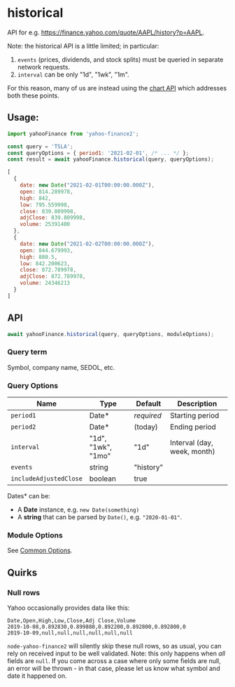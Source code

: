 # historical

API for e.g. https://finance.yahoo.com/quote/AAPL/history?p=AAPL.

Note: the historical API is a little limited; in
particular:

1. `events` (prices, dividends, and stock splits) must be queried in separate network requests.
1. `interval` can be only "1d", "1wk", "1m".

For this reason, many of us are instead using the [chart API](./chart.md) which addresses both these points.

## Usage:

```js
import yahooFinance from 'yahoo-finance2';

const query = 'TSLA';
const queryOptions = { period1: '2021-02-01', /* ... */ };
const result = await yahooFinance.historical(query, queryOptions);

[
  {
    date: new Date("2021-02-01T00:00:00.000Z"),
    open: 814.289978,
    high: 842,
    low: 795.559998,
    close: 839.809998,
    adjClose: 839.809998,
    volume: 25391400
  },
  {
    date: new Date("2021-02-02T00:00:00.000Z"),
    open: 844.679993,
    high: 880.5,
    low: 842.200623,
    close: 872.789978,
    adjClose: 872.789978,
    volume: 24346213
  }
]
```

## API

```js
await yahooFinance.historical(query, queryOptions, moduleOptions);
```

### Query term

Symbol, company name, SEDOL, etc.

### Query Options

| Name          | Type      | Default    | Description                       |
| ------------- | ----------| ---------- | --------------------------------- |
| `period1`     | Date*     | *required* | Starting period
| `period2`     | Date*     | (today)    | Ending period
| `interval`    | "1d", "1wk", "1mo" | "1d" | Interval (day, week, month)
| `events`      | string    | "history"
| `includeAdjustedClose` | boolean | true

Dates* can be:

* A **Date** instance, e.g. `new Date(something)`
* A **string** that can be parsed by `Date()`, e.g. `"2020-01-01"`.

### Module Options

See [Common Options](../README.md#common-options).

## Quirks

### Null rows

Yahoo occasionally provides data like this:

```csv
Date,Open,High,Low,Close,Adj Close,Volume
2019-10-08,0.892830,0.899880,0.892200,0.892800,0.892800,0
2019-10-09,null,null,null,null,null,null
```

`node-yahoo-finance2` will silently skip these null rows, so as usual, you
can rely on received input to be well validated.  Note: this only happens
when *all* fields are `null`.  If you come across a case where only some
fields are null, an error will be thrown - in that case, please let us know
what symbol and date it happened on.
